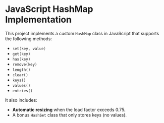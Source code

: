 # JavaScript HashMap Implementation

This project implements a custom `HashMap` class in JavaScript that supports the following methods:

- `set(key, value)`
- `get(key)`
- `has(key)`
- `remove(key)`
- `length()`
- `clear()`
- `keys()`
- `values()`
- `entries()`

It also includes:
- **Automatic resizing** when the load factor exceeds 0.75.
- A bonus `HashSet` class that only stores keys (no values).
